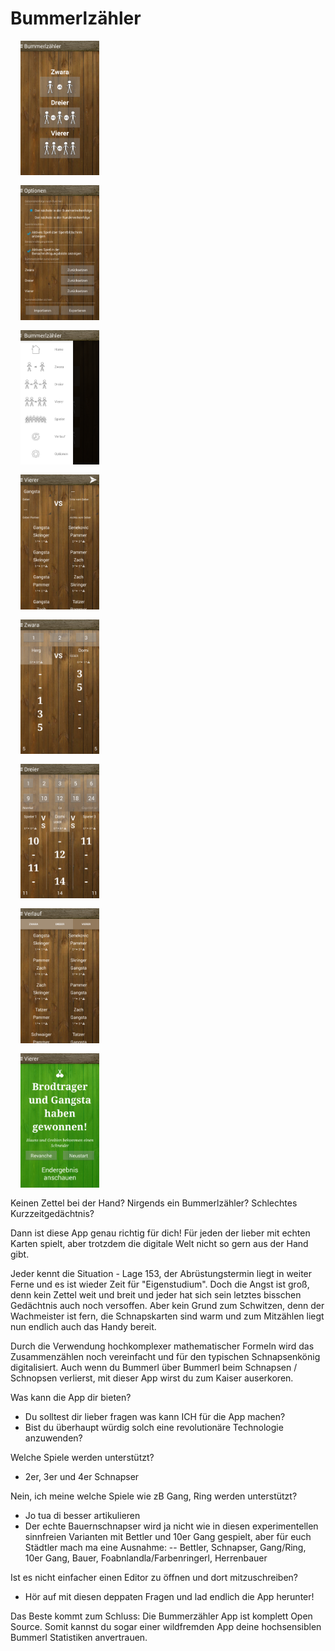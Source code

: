 # Bummerlzähler

<img style="width:25%; margin:1rem; display:block;" alt="Startbildschirm" src="screenshots/Screenshot_1.png" />
<img style="width:25%; margin:1rem; display:block;" alt="Optionen" src="screenshots/Screenshot_2.png" />
<img style="width:25%; margin:1rem; display:block;" alt="Navigation" src="screenshots/Screenshot_3.png" />
<img style="width:25%; margin:1rem; display:block;" alt="4rer Start" src="screenshots/Screenshot_4.png" />
<img style="width:25%; margin:1rem; display:block;" alt="2er Bummerl" src="screenshots/Screenshot_5.png" />
<img style="width:25%; margin:1rem; display:block;" alt="3er Bummerl" src="screenshots/Screenshot_6.png" />
<img style="width:25%; margin:1rem; display:block;" alt="Verlauf" src="screenshots/Screenshot_7.png" />
<img style="width:25%; margin:1rem; display:block;" alt="4rer Bummerl Ende" src="screenshots/Screenshot_8.png" />
 
Keinen Zettel bei der Hand? Nirgends ein Bummerlzähler? Schlechtes Kurzzeitgedächtnis?

Dann ist diese App genau richtig für dich! Für jeden der lieber mit echten Karten spielt, aber trotzdem die digitale Welt nicht so gern aus der Hand gibt.

Jeder kennt die Situation - Lage 153, der Abrüstungstermin liegt in weiter Ferne und es ist wieder Zeit für "Eigenstudium". Doch die Angst ist groß, denn kein Zettel weit und breit und jeder hat sich sein letztes bisschen Gedächtnis auch noch versoffen. Aber kein Grund zum Schwitzen, denn der Wachmeister ist fern, die Schnapskarten sind warm und zum Mitzählen liegt nun endlich auch das Handy bereit.

Durch die Verwendung hochkomplexer mathematischer Formeln wird das Zusammenzählen noch vereinfacht und für den typischen Schnapsenkönig digitalisiert. Auch wenn du Bummerl über Bummerl beim Schnapsen / Schnopsen verlierst, mit dieser App wirst du zum Kaiser auserkoren.

Was kann die App dir bieten?
- Du solltest dir lieber fragen was kann ICH für die App machen?
- Bist du überhaupt würdig solch eine revolutionäre Technologie anzuwenden?

Welche Spiele werden unterstützt?
- 2er, 3er und 4er Schnapser

Nein, ich meine welche Spiele wie zB Gang, Ring werden unterstützt?
- Jo tua di besser artikulieren
- Der echte Bauernschnapser wird ja nicht wie in diesen experimentellen sinnfreien Varianten mit Bettler und 10er Gang gespielt, aber für euch Städtler mach ma eine Ausnahme:
-- Bettler, Schnapser, Gang/Ring, 10er Gang, Bauer, Foabnlandla/Farbenringerl, Herrenbauer

Ist es nicht einfacher einen Editor zu öffnen und dort mitzuschreiben?
- Hör auf mit diesen deppaten Fragen und lad endlich die App herunter!

Das Beste kommt zum Schluss: Die Bummerzähler App ist komplett Open Source. Somit kannst du sogar einer wildfremden App deine hochsensiblen Bummerl Statistiken anvertrauen.
